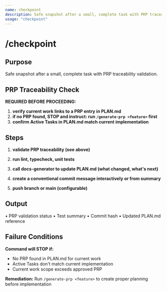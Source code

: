 ```yaml
---
name: checkpoint
description: Safe snapshot after a small, complete task with PRP traceability validation.
usage: "checkpoint"
---
```


# /checkpoint

## Purpose
Safe snapshot after a small, complete task with PRP traceability validation.

## PRP Traceability Check
**REQUIRED BEFORE PROCEEDING:**
1. **verify current work links to a PRP entry in PLAN.md**
2. **if no PRP found, STOP and instruct: run `/generate-prp <feature>` first**
3. **confirm Active Tasks in PLAN.md match current implementation**

## Steps

1. **validate PRP traceability (see above)**

2. **run lint, typecheck, unit tests**

3. **call docs-generator to update PLAN.md (what changed, what's next)**

4. **create a conventional commit message interactively or from summary**

5. **push branch or main (configurable)**

## Output
• PRP validation status
• Test summary 
• Commit hash
• Updated PLAN.md reference

## Failure Conditions
**Command will STOP if:**
- No PRP found in PLAN.md for current work
- Active Tasks don't match current implementation
- Current work scope exceeds approved PRP

**Remediation:**
Run `/generate-prp <feature>` to create proper planning before implementation